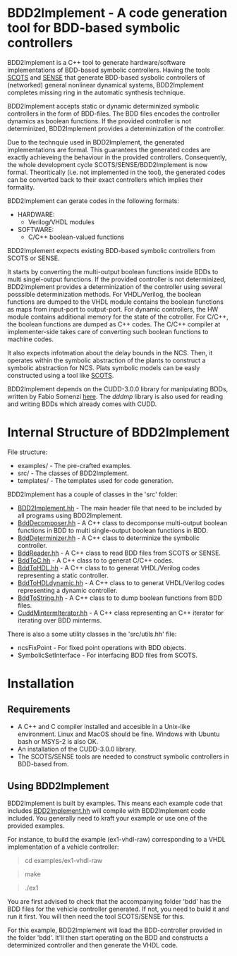 BDD2Implement - A code generation tool for BDD-based symbolic controllers
=========================================================================
BDD2Implement is a C++ tool to generate hardware/software implementations of BDD-based symbolic controllers.
Having the tools [SCOTS](https://github.com/mkhaled87/SCOTS-ready) and [SENSE](http://www.hcs.ei.tum.de/en/software/sense/) that generate BDD-based sysbolic controllers of (networked) general nonlinear dynamical systems, BDD2Implement completes missing ring in the automatic synthesis technique.

BDD2Implement accepts static or dynamic determinized symbolic controllers in the form of BDD-files.
The BDD files encodes the controller dynamics as boolean functions.
If the provided controller is not determinized, BDD2Implement provides a determinization of the controller.

Due to the technquie used in BDD2Implement, the generated implementations are formal.
This guarantees the generated codes are exactly achieveing the behaviour in the provided controllers.
Consequently, the whole development cycle SCOTS/SENSE/BDD2Implement is now formal.
Theoritically (i.e. not implemented in the tool), the generated codes can be converted back to their exact controllers which implies their formality.

BDD2Implement can gerate codes in the following formats:
- HARDWARE:
	- Verilog/VHDL modules
- SOFTWARE:
	- C/C++ boolean-valued functions

BDD2Implement expects existing BDD-based symbolic controllers from SCOTS or SENSE. 

It starts by converting the multi-output boolean functions inside BDDs to multi singel-output functions.
If the provided controller is not determinized, BDD2Implement provides a determinization of the controller using several posssible determinization methods.
For VHDL/Verilog, the boolean functions are dumped to the VHDL module contains the boolean functions as maps from input-port to output-port.
For dynamic controllers, the HW module contains additional memory for the state of the cotroller.
For C/C++, the boolean functions are dumped as C++ codes.
The C/C++ compiler at implementer-side takes care of converting such boolean functions to machine codes.

It also expects infotmation about the delay bounds in the NCS. 
Then, it operates within the symbolic abstraction of the plants to construct a symbolic abstraction for NCS. Plats symbolic models can be easly constructed using a tool like [SCOTS](https://www.hcs.ei.tum.de/en/software/scots/).

BDD2Implement depends on the CUDD-3.0.0 library for manipulating BDDs, written by Fabio Somenzi [here](http://vlsi.colorado.edu/~fabio/). 
The _dddmp_ library is also used for reading and writing BDDs which already comes with CUDD.






Internal Structure of BDD2Implement
===================================

File structure:

- examples/ - The pre-crafted examples.
- src/ - The classes of BDD2Implement.
- templates/ - The templates used for code generation.

BDD2Implement has a couple of classes in the 'src' folder:

- [BDD2Implement.hh](src/BDD2Implement.hh) - The main header file that need to be included by all programs using BDD2Implement.
- [BddDecomposer.hh](src/BddDecomposer.hh) - A C++ class to decomponse multi-output boolean functions in BDD to multi single-output boolean functions in BDD.
- [BddDeterminizer.hh](src/BddDeterminizer.hh) - A C++ class to determinize the symbolic controller.
- [BddReader.hh](src/BddReader.hh) - A C++ class to read BDD files from SCOTS or SENSE.
- [BddToC.hh](src/BddToC.hh) - A C++ class to to generat C/C++ codes.
- [BddToHDL.hh](src/BddToHDL.hh) - A C++ class to to generat VHDL/Verilog codes representing a static controller.
- [BddToHDLdynamic.hh](src/BddToHDLdynamic.hh) - A C++ class to to generat VHDL/Verilog codes representing a dynamic controller.
- [BddToString.hh](src/BddToString.hh) - A C++ class to to dump boolean functions from BDD files.
- [CuddMintermIterator.hh](src/CuddMintermIterator.hh) - A C++ class representing an C++ iterator for iterating over BDD minterms.


There is also a some utility classes in the 'src/utils.hh' file:

- ncsFixPoint - For fixed point operations with BDD objects.
- SymbolicSetInterface - For interfacing BDD files from SCOTS.


Installation
============

Requirements
------------
- A C++ and C compiler installed and accesible in a Unix-like environment. Linux and MacOS should be fine. Windows with Ubuntu bash or MSYS-2 is also OK.
- An installation of the CUDD-3.0.0 library.
- The SCOTS/SENSE tools are needed to construct symbolic controllers in BDD-based from.

Using BDD2Implement
-------------------
BDD2Implement is built by examples. 
This means each example code that includes [BDD2Implement.hh](src/BDD2Implement.hh) will compile with BDD2Implement code included. 
You generally need to kraft your example or use one of the provided examples.

For instance, to build the example (ex1-vhdl-raw) corresponding to a VHDL implementation of a vehicle controller:

> cd examples/ex1-vhdl-raw

> make

> ./ex1

You are first advised to check that the accompanying folder 'bdd' has the BDD files for the vehicle controller generated. 
If not, you need to build it and run it first. You will then need the tool SCOTS/SENSE for this.

For this example, BDD2Implement will load the BDD-controller provided in the folder 'bdd'. 
It'll then start operating on the BDD and constructs a determinized controller and then generate the VHDL code.


